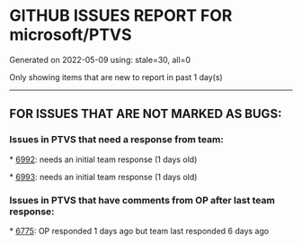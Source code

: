 
# GITHUB ISSUES REPORT FOR microsoft/PTVS


Generated on 2022-05-09 using: stale=30, all=0


Only showing items that are new to report in past 1 day(s)


---

## FOR ISSUES THAT ARE NOT MARKED AS BUGS:


### Issues in PTVS that need a response from team:


\* [6992](https://github.com/microsoft/PTVS/issues/6992 "Live Share: The shared window will crash during join in the server."): needs an initial team response (1 days old)

\* [6993](https://github.com/microsoft/PTVS/issues/6993 "Unexpected error pops up in the console when attach a running python.exe"): needs an initial team response (1 days old)

### Issues in PTVS that have comments from OP after last team response:


\* [6775](https://github.com/microsoft/PTVS/issues/6775 "Profiling: Error prompted , Python install from Microsoft Store."): OP responded 1 days ago but team last responded 6 days ago
